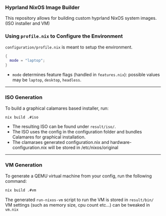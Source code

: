 ### Hyprland NixOS Image Builder

This repository allows for building custom hyprland NixOS system images. (ISO installer and VM)

### Using `profile.nix` to Configure the Environment

`configuration/profile.nix` is meant to setup the environment.

```nix
{
  mode = "laptop";
}
```

- `mode` determines feature flags (handled in `features.nix`): possible values may be `laptop`, `desktop`, `headless`.

---

### ISO Generation

To build a graphical calamares based installer, run:

```bash
nix build .#iso
```

- The resulting ISO can be found under `result/iso/`.
- The ISO uses the config in the configuration folder and bundles Calamares for graphical installation.
- The clamaraes generated configuration.nix and hardware-configuration.nix will be stored in /etc/nixos/original

---

### VM Generation

To generate a QEMU virtual machine from your config, run the following command:

```bash
nix build .#vm
```

The generated `run-nixos-vm` script to run the VM is stored in `result/bin/`
VM settings (such as memory size, cpu count etc...) can be tweaked in `vm.nix`
